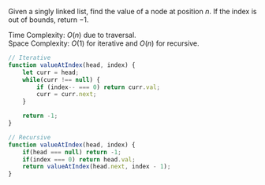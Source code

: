 Given a singly linked list, find the value of a node at position $n$.
If the index is out of bounds, return $-1$.

Time Complexity: $O(n)$ due to traversal.  
Space Complexity: $O(1)$ for iterative and $O(n)$ for recursive.

```javascript
// Iterative
function valueAtIndex(head, index) {
    let curr = head;
    while(curr !== null) {
        if (index-- === 0) return curr.val;
        curr = curr.next;
    }

    return -1;
}
```

```javascript
// Recursive
function valueAtIndex(head, index) {
    if(head === null) return -1;
    if(index === 0) return head.val;
    return valueAtIndex(head.next, index - 1);
}
```